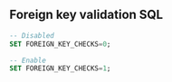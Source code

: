 ## Foreign key validation SQL

```sql
-- Disabled
SET FOREIGN_KEY_CHECKS=0;

-- Enable
SET FOREIGN_KEY_CHECKS=1;
```